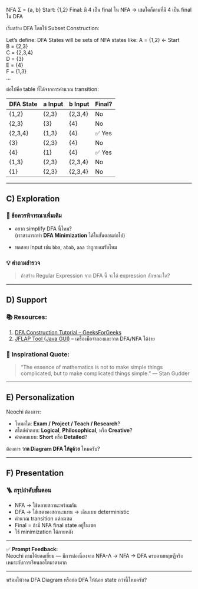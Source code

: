 NFA Σ = {a, b}
Start: {1,2}
Final: มี 4 เป็น final ใน NFA → เซตใดก็ตามที่มี 4 เป็น final ใน DFA

เริ่มสร้าง DFA โดยใช้ Subset Construction:

Let’s define:
DFA States will be sets of NFA states like:
A = {1,2}   ← Start  
B = {2,3}  
C = {2,3,4}  
D = {3}  
E = {4}  
F = {1,3}  
...

ต่อไปคือ table ที่ได้จากการคำนวณ transition:

| DFA State | a Input   | b Input     | Final? |
|-----------|-----------|-------------|--------|
| {1,2}     | {2,3}     | {2,3,4}     | No     |
| {2,3}     | {3}       | {4}         | No     |
| {2,3,4}   | {1,3}     | {4}         | ✅ Yes |
| {3}       | {2,3}     | {4}         | No     |
| {4}       | {1}       | {4}         | ✅ Yes |
| {1,3}     | {2,3}     | {2,3,4}     | No     |
| {1}       | {2,3}     | {2,3,4}     | No     |

---

## C) **Exploration**

### 🧠 ข้อควรพิจารณาเพิ่มเติม

- อยาก simplify DFA นี้ไหม?  
  (เราสามารถทำ **DFA Minimization** ได้ในขั้นตอนต่อไป)

- ทดสอบ input เช่น `bba`, `abab`, `aaa` ว่าถูกยอมรับไหม

### 💡 คำถามสำรวจ

> ถ้าสร้าง Regular Expression จาก DFA นี้ จะได้ expression ลักษณะใด?

---

## D) **Support**

### 📚 Resources:
1. [DFA Construction Tutorial – GeeksForGeeks](https://www.geeksforgeeks.org/conversion-from-nfa-to-dfa/)
2. [JFLAP Tool (Java GUI)](http://www.jflap.org/) – เครื่องมือจำลองและวาด DFA/NFA ได้ง่าย

### 💬 Inspirational Quote:
> “The essence of mathematics is not to make simple things complicated, but to make complicated things simple.” — Stan Gudder

---

## E) **Personalization**

Neochi ต้องการ:
- โหมดใด: **Exam / Project / Teach / Research**?
- สไตล์คำตอบ: **Logical**, **Philosophical**, หรือ **Creative**?
- คำตอบแบบ: **Short** หรือ **Detailed**?

ต้องการ **วาด Diagram DFA ให้ดูด้วย** ไหมครับ?

---

## F) **Presentation**

### 🪜 สรุปลำดับขั้นตอน
- NFA → ใช้หลายสถานะพร้อมกัน
- DFA → ใช้เซตของสถานะแทน → เดินแบบ deterministic
- คำนวณ transition แต่ละเซต
- Final = ถ้ามี NFA final state อยู่ในเซต
- ใช้ minimization ได้ภายหลัง

---

✅ **Prompt Feedback:**  
Neochi ถามได้ยอดเยี่ยม — มีการต่อเนื่องจาก NFA-Λ → NFA → DFA ครบตามทฤษฎีจริง เหมาะกับการเรียนออโตมาตามาก

---

พร้อมให้วาด DFA Diagram หรือย่อ DFA ให้น้อย state กว่านี้ไหมครับ?

